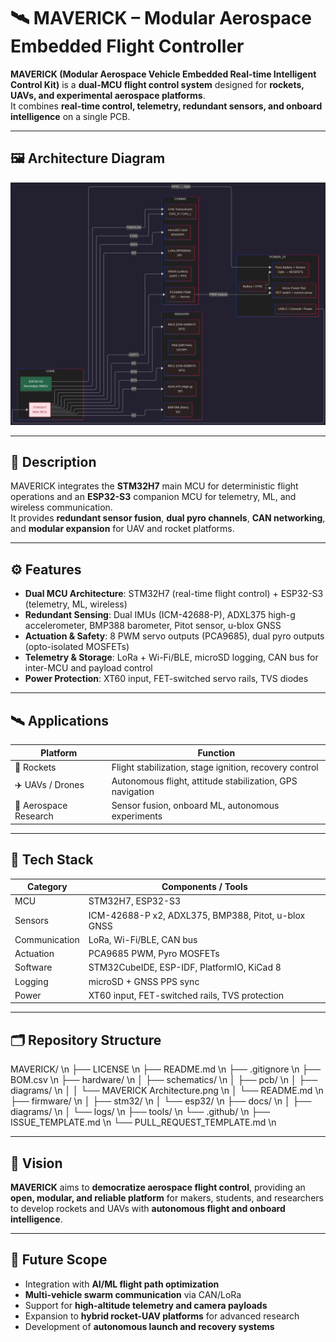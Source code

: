 # 🛰️ MAVERICK – Modular Aerospace Embedded Flight Controller

**MAVERICK (Modular Aerospace Vehicle Embedded Real-time Intelligent Control Kit)** is a **dual-MCU flight control system** designed for **rockets, UAVs, and experimental aerospace platforms**.  
It combines **real-time control, telemetry, redundant sensors, and onboard intelligence** on a single PCB.

---

## 🖼️ Architecture Diagram

<img src="hardware/diagrams/MAVERICK Architecture.png" alt="MAEVRICK Architecture Diagram" width="700"/>

---

## 📖 Description

MAVERICK integrates the **STM32H7** main MCU for deterministic flight operations and an **ESP32-S3** companion MCU for telemetry, ML, and wireless communication.  
It provides **redundant sensor fusion**, **dual pyro channels**, **CAN networking**, and **modular expansion** for UAV and rocket platforms.

---

## ⚙️ Features

- **Dual MCU Architecture**: STM32H7 (real-time flight control) + ESP32-S3 (telemetry, ML, wireless)  
- **Redundant Sensing**: Dual IMUs (ICM-42688-P), ADXL375 high-g accelerometer, BMP388 barometer, Pitot sensor, u-blox GNSS  
- **Actuation & Safety**: 8 PWM servo outputs (PCA9685), dual pyro outputs (opto-isolated MOSFETs)  
- **Telemetry & Storage**: LoRa + Wi-Fi/BLE, microSD logging, CAN bus for inter-MCU and payload control  
- **Power Protection**: XT60 input, FET-switched servo rails, TVS diodes

---

## 🛰️ Applications

| Platform | Function |
|-----------|----------|
| 🚀 Rockets | Flight stabilization, stage ignition, recovery control |
| ✈️ UAVs / Drones | Autonomous flight, attitude stabilization, GPS navigation |
| 🧪 Aerospace Research | Sensor fusion, onboard ML, autonomous experiments |

---

## 🧩 Tech Stack

| Category | Components / Tools |
|----------|------------------|
| MCU | STM32H7, ESP32-S3 |
| Sensors | ICM-42688-P x2, ADXL375, BMP388, Pitot, u-blox GNSS |
| Communication | LoRa, Wi-Fi/BLE, CAN bus |
| Actuation | PCA9685 PWM, Pyro MOSFETs |
| Software | STM32CubeIDE, ESP-IDF, PlatformIO, KiCad 8 |
| Logging | microSD + GNSS PPS sync |
| Power | XT60 input, FET-switched rails, TVS protection |

---

## 🗂️ Repository Structure

MAVERICK/ \n
├── LICENSE \n
├── README.md \n
├── .gitignore \n
├── BOM.csv \n
├── hardware/ \n
│ ├── schematics/ \n
│ ├── pcb/ \n
│ ├── diagrams/ \n
│ │ └── MAVERICK Architecture.png \n
│ └── README.md \n
├── firmware/ \n
│ ├── stm32/ \n
│ └── esp32/ \n
├── docs/ \n
│ ├── diagrams/ \n
│ └── logs/ \n
├── tools/ \n
└── .github/ \n
├── ISSUE_TEMPLATE.md \n
└── PULL_REQUEST_TEMPLATE.md \n

---

## 🌟 Vision

**MAVERICK** aims to **democratize aerospace flight control**, providing an **open, modular, and reliable platform** for makers, students, and researchers to develop rockets and UAVs with **autonomous flight and onboard intelligence**.

---

## 🔮 Future Scope

- Integration with **AI/ML flight path optimization**  
- **Multi-vehicle swarm communication** via CAN/LoRa  
- Support for **high-altitude telemetry and camera payloads**  
- Expansion to **hybrid rocket-UAV platforms** for advanced research  
- Development of **autonomous launch and recovery systems**

